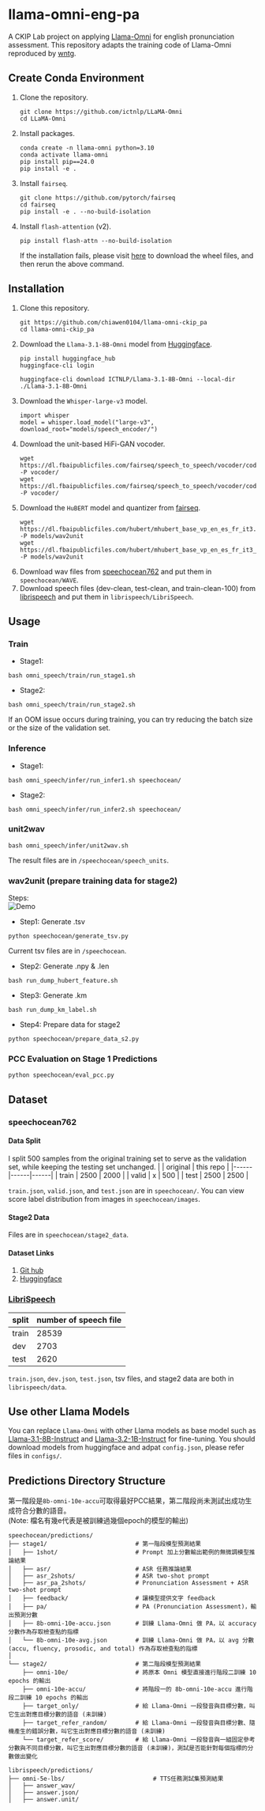 # llama-omni-eng-pa
A CKIP Lab project on applying [Llama-Omni](https://github.com/ictnlp/LLaMA-Omni) for english pronunciation assessment. This repository adapts the training code of Llama-Omni reproduced by [wntg](https://github.com/wntg/LLaMA-Omni).

## Create Conda Environment
1. Clone the repository.
   ```
   git clone https://github.com/ictnlp/LLaMA-Omni
   cd LLaMA-Omni
   ```
2. Install packages.
   ```
   conda create -n llama-omni python=3.10
   conda activate llama-omni
   pip install pip==24.0
   pip install -e .
   ```
3. Install `fairseq`.
   ```
   git clone https://github.com/pytorch/fairseq
   cd fairseq
   pip install -e . --no-build-isolation
   ```
4. Install `flash-attention` (v2).
   ```
   pip install flash-attn --no-build-isolation
   ```
   If the installation fails, please visit [here](https://github.com/Dao-AILab/flash-attention/releases) to download the wheel files, and then rerun the above command.

## Installation
1. Clone this repository.
   ```
   git https://github.com/chiawen0104/llama-omni-ckip_pa
   cd llama-omni-ckip_pa
   ```
2. Download the `Llama-3.1-8B-Omni` model from [Huggingface](https://huggingface.co/ICTNLP/Llama-3.1-8B-Omni).
   ```
   pip install huggingface_hub
   huggingface-cli login
   ```
   ```
   huggingface-cli download ICTNLP/Llama-3.1-8B-Omni --local-dir ./Llama-3.1-8B-Omni
   ```
3. Download the `Whisper-large-v3` model.
   ```
   import whisper
   model = whisper.load_model("large-v3", download_root="models/speech_encoder/")
   ```
4. Download the unit-based HiFi-GAN vocoder.
   ```
   wget https://dl.fbaipublicfiles.com/fairseq/speech_to_speech/vocoder/code_hifigan/mhubert_vp_en_es_fr_it3_400k_layer11_km1000_lj/g_00500000 -P vocoder/
   wget https://dl.fbaipublicfiles.com/fairseq/speech_to_speech/vocoder/code_hifigan/mhubert_vp_en_es_fr_it3_400k_layer11_km1000_lj/config.json -P vocoder/
   ```
5. Download the `HuBERT` model and quantizer from [fairseq](https://github.com/facebookresearch/fairseq/blob/ust/examples/speech_to_speech/docs/textless_s2st_real_data.md#hubert).
   ```
   wget https://dl.fbaipublicfiles.com/hubert/mhubert_base_vp_en_es_fr_it3.pt -P models/wav2unit
   wget https://dl.fbaipublicfiles.com/hubert/mhubert_base_vp_en_es_fr_it3_L11_km1000.bin -P models/wav2unit
   ```
6. Download wav files from [speechocean762](https://github.com/jimbozhang/speechocean762) and put them in `speechocean/WAVE`.
7. Download speech files (dev-clean, test-clean, and train-clean-100) from [librispeech](https://www.openslr.org/12) and put them in `librispeech/LibriSpeech`.

## Usage
### Train
- Stage1:   
```
bash omni_speech/train/run_stage1.sh
```
- Stage2:
```
bash omni_speech/train/run_stage2.sh
```
If an OOM issue occurs during training, you can try reducing the batch size or the size of the validation set.

### Inference
- Stage1:
```
bash omni_speech/infer/run_infer1.sh speechocean/
```
- Stage2:
```
bash omni_speech/infer/run_infer2.sh speechocean/
```

### unit2wav
```
bash omni_speech/infer/unit2wav.sh
```
The result files are in `/speechocean/speech_units`.


### wav2unit (prepare training data for stage2)
Steps:  
![Demo](speechocean/images/wav2unit.png)
- Step1: Generate .tsv
```
python speechocean/generate_tsv.py
```
Current tsv files are in `/speechocean`.
- Step2: Generate .npy & .len
```
bash run_dump_hubert_feature.sh
```
- Step3: Generate .km
```
bash run_dump_km_label.sh
```
- Step4: Prepare data for stage2
```
python speechocean/prepare_data_s2.py
```

### PCC Evaluation on Stage 1 Predictions
```
python speechocean/eval_pcc.py
```

## Dataset
### speechocean762
#### Data Split
I split 500 samples from the original training set to serve as the validation set, while keeping the testing set unchanged.
|  | original | this repo |
|------|------|------|
| train | 2500 | 2000 |
| valid | x | 500 |
| test | 2500 | 2500 |

`train.json`, `valid.json`, and `test.json` are in `speechocean/`. You can view score label distribution from images in `speechocean/images`.

#### Stage2 Data
Files are in `speechocean/stage2_data`.

#### Dataset Links
1. [Git hub](https://github.com/jimbozhang/speechocean762)
2. [Huggingface](https://huggingface.co/datasets/mispeech/speechocean762)

### [LibriSpeech](https://www.openslr.org/12)
|split|number of speech file| 
|------|------|
| train | 28539 |
| dev | 2703 | 
| test | 2620 | 

`train.json`, `dev.json`, `test.json`, tsv files, and stage2 data are both in `librispeech/data`.

## Use other Llama Models
You can replace `Llama-Omni` with other Llama models as base model such as [Llama-3.1-8B-Instruct](https://huggingface.co/meta-llama/Llama-3.1-8B-Instruct) and [Llama-3.2-1B-Instruct](https://huggingface.co/meta-llama/Llama-3.2-1B-Instruct) for fine-tuning. You should download models from huggingface and adpat `config.json`, please refer files in `configs/`.


## Predictions Directory Structure
第一階段是`8b-omni-10e-accu`可取得最好PCC結果，第二階段尚未測試出成功生成符合分數的語音。  
(Note: 檔名有幾e代表是被訓練過幾個epoch的模型的輸出)
```text
speechocean/predictions/
├── stage1/                         # 第一階段模型預測結果
│   ├── 1shot/                      # Prompt 加上分數輸出範例的無微調模型推論結果
│   ├── asr/                        # ASR 任務推論結果
│   ├── asr_2shots/                 # ASR two-shot prompt
│   ├── asr_pa_2shots/              # Pronunciation Assessment + ASR two-shot prompt 
│   ├── feedback/                   # 讓模型提供文字 feedback
│   ├── pa/                         # PA (Pronunciation Assessment)，輸出預測分數
│   ├── 8b-omni-10e-accu.json       # 訓練 Llama-Omni 做 PA，以 accuracy 分數作為存取檢查點的指標
│   └── 8b-omni-10e-avg.json        # 訓練 Llama-Omni 做 PA，以 avg 分數 (accu, fluency, prosodic, and total) 作為存取檢查點的指標
│
└── stage2/                         # 第二階段模型預測結果
    ├── omni-10e/                   # 將原本 Omni 模型直接進行階段二訓練 10 epochs 的輸出
    ├── omni-10e-accu/              # 將階段一的 8b-omni-10e-accu 進行階段二訓練 10 epochs 的輸出
    ├── target_only/                # 給 Llama-Omni 一段發音與目標分數，叫它生出對應目標分數的語音 (未訓練)
    ├── target_refer_random/        # 給 Llama-Omni 一段發音與目標分數、隨機產生的錯誤分數，叫它生出對應目標分數的語音 (未訓練)
    └── target_refer_score/         # 給 Llama-Omni 一段發音與一組固定參考分數與不同目標分數，叫它生出對應目標分數的語音 (未訓練)，測試是否能針對每個指標的分數做出變化
```
```text
librispeech/predictions/
├── omni-5e-lbs/                         # TTS任務測試集預測結果
│   ├── answer_wav/
│   ├── answer.json/
│   ├── answer.unit/   
```
